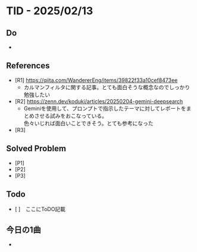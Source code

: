 # TID - 2025/02/13

## Do
- 

## References
- [R1] https://qiita.com/WandererEng/items/39822f33a10cef8473ee
  - カルマンフィルタに関する記事。とても面白そうな概念なのでしっかり勉強したい
- [R2] https://zenn.dev/koduki/articles/20250204-gemini-deepsearch
  - Geminiを使用して、プロンプトで指示したテーマに対してレポートをまとめさせる試みをおこなっている。<br>
    色々いじれば面白いことできそう。とても参考になった
- [R3] 

## Solved Problem
- [P1] 
- [P2] 
- [P3] 


## Todo
- [ ]　ここにToDO記載

## 今日の1曲
- 

